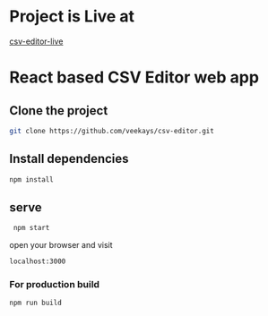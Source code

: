 # Project is Live at

[csv-editor-live](https://veekays.github.io/csv-editor/#/)

# React based CSV Editor web app

## Clone the project

``` bash
git clone https://github.com/veekays/csv-editor.git
```

## Install dependencies
``` bash
npm install
```
## serve
``` bash
 npm start
```
open your browser and visit 
``` bash
localhost:3000
```
### For production build 
``` bash
npm run build
```